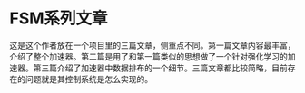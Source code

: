# FSM系列文章

这是这个作者放在一个项目里的三篇文章，侧重点不同。第一篇文章内容最丰富，介绍了整个加速器。第二篇是用了和第一篇类似的思想做了一个针对强化学习的加速器。第三篇介绍了加速器中数据排布的一个细节。三篇文章都比较简略，目前存在的问题就是其控制系统是怎么实现的。